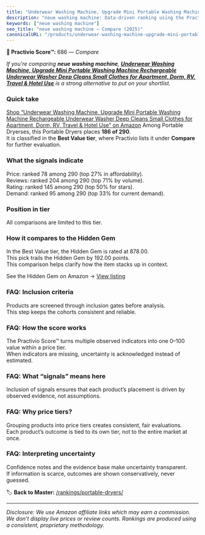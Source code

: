 ```yaml
---
title: "Underwear Washing Machine, Upgrade Mini Portable Washing Machine Rechargeable Underwear Washer Deep Cleans Small Clothes for Apartment, Dorm, RV, Travel & Hotel Use"
description: "neue washing machine: Data-driven ranking using the Practivio Score™. Positioned by quality, value, demand, findability, momentum."
keywords: ["neue washing machine"]
seo_title: "neue washing machine — Compare (2025)"
canonicalURL: "/products/underwear-washing-machine-upgrade-mini-portable-washing-machine-rechargeable-underwear-washer-deep-cleans-small-clothes-for-apartment-dorm-rv-travel-hotel-use-B0FCM8KP9R/"
---
```


**🛒 Practivio Score™:** 686 — _Compare_


*If you're comparing **neue washing machine**, **[Underwear Washing Machine, Upgrade Mini Portable Washing Machine Rechargeable Underwear Washer Deep Cleans Small Clothes for Apartment, Dorm, RV, Travel & Hotel Use](https://www.amazon.com/dp/B0FCM8KP9R?tag=practivio-20)** is a strong alternative to put on your shortlist.*
### Quick take
[Shop “Underwear Washing Machine, Upgrade Mini Portable Washing Machine Rechargeable Underwear Washer Deep Cleans Small Clothes for Apartment, Dorm, RV, Travel & Hotel Use” on Amazon](https://www.amazon.com/dp/B0FCM8KP9R?tag=practivio-20)
Among Portable Dryerses, this Portable Dryers places **186 of 290**.  
It is classified in the **Best Value tier**, where Practivio lists it under **Compare** for further evaluation.

### What the signals indicate
Price: ranked 78 among 290 (top 27% in affordability).  
Reviews: ranked 204 among 290 (top 71% by volume).  
Rating: ranked 145 among 290 (top 50% for stars).  
Demand: ranked 95 among 290 (top 33% for current demand).

### Position in tier
All comparisons are limited to this tier.

### How it compares to the Hidden Gem
In the Best Value tier, the Hidden Gem is rated at 878.00.  
This pick trails the Hidden Gem by 192.00 points.  
This comparison helps clarify how the item stacks up in context.  

See the Hidden Gem on Amazon → [View listing](https://www.amazon.com/dp/B08PVYFDCK?tag=practivio-20)

### FAQ: Inclusion criteria
Products are screened through inclusion gates before analysis.  
This step keeps the cohorts consistent and reliable.

### FAQ: How the score works
The Practivio Score™ turns multiple observed indicators into one 0–100 value within a price tier.  
When indicators are missing, uncertainty is acknowledged instead of estimated.

### FAQ: What “signals” means here
Inclusion of signals ensures that each product’s placement is driven by observed evidence, not assumptions.

### FAQ: Why price tiers?
Grouping products into price tiers creates consistent, fair evaluations.  
Each product’s outcome is tied to its own tier, not to the entire market at once.

### FAQ: Interpreting uncertainty
Confidence notes and the evidence base make uncertainty transparent.  
If information is scarce, outcomes are shown conservatively, never guessed.

<!-- Missing template for Compare/CompareWithinPriceClass -->


🏷️ **Back to Master:** [/rankings/portable-dryers/](/rankings/portable-dryers/)

---
_Disclosure: We use Amazon affiliate links which may earn a commission. We don’t display live prices or review counts. Rankings are produced using a consistent, proprietary methodology._
